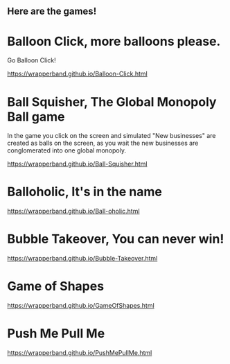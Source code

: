 ## Here are the games!


# Balloon Click, more balloons please.

Go Balloon Click!

https://wrapperband.github.io/Balloon-Click.html

# Ball Squisher, The Global Monopoly Ball game

In the game you click on the screen and simulated "New businesses"  are created as balls on the screen, as you wait the new businesses are conglomerated into one global monopoly.

https://wrapperband.github.io/Ball-Squisher.html


# Balloholic, It's in the name

https://wrapperband.github.io/Ball-oholic.html


# Bubble Takeover, You can never win!

https://wrapperband.github.io/Bubble-Takeover.html

# Game of Shapes

https://wrapperband.github.io/GameOfShapes.html

# Push Me Pull Me

https://wrapperband.github.io/PushMePullMe.html


